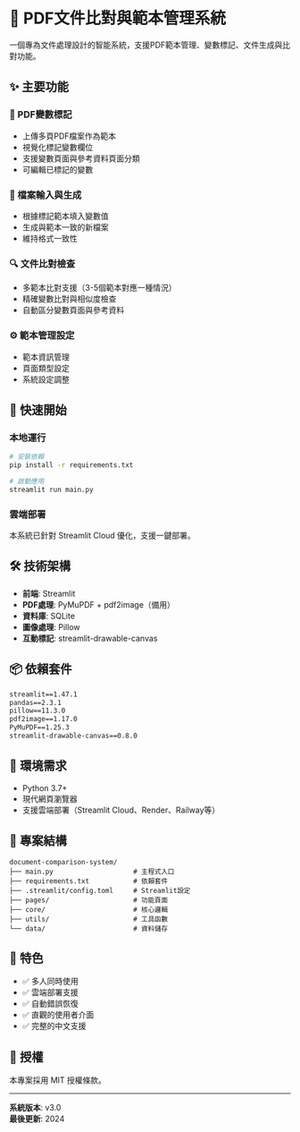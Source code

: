 # 📄 PDF文件比對與範本管理系統

一個專為文件處理設計的智能系統，支援PDF範本管理、變數標記、文件生成與比對功能。

## ✨ 主要功能

### 🎨 PDF變數標記
- 上傳多頁PDF檔案作為範本
- 視覺化標記變數欄位
- 支援變數頁面與參考資料頁面分類
- 可編輯已標記的變數

### 📝 檔案輸入與生成
- 根據標記範本填入變數值
- 生成與範本一致的新檔案
- 維持格式一致性

### 🔍 文件比對檢查
- 多範本比對支援（3-5個範本對應一種情況）
- 精確變數比對與相似度檢查
- 自動區分變數頁面與參考資料

### ⚙️ 範本管理設定
- 範本資訊管理
- 頁面類型設定
- 系統設定調整

## 🚀 快速開始

### 本地運行
```bash
# 安裝依賴
pip install -r requirements.txt

# 啟動應用
streamlit run main.py
```

### 雲端部署
本系統已針對 Streamlit Cloud 優化，支援一鍵部署。

## 🛠️ 技術架構

- **前端**: Streamlit
- **PDF處理**: PyMuPDF + pdf2image（備用）
- **資料庫**: SQLite
- **圖像處理**: Pillow
- **互動標記**: streamlit-drawable-canvas

## 📦 依賴套件

```txt
streamlit==1.47.1
pandas==2.3.1
pillow==11.3.0
pdf2image==1.17.0
PyMuPDF==1.25.3
streamlit-drawable-canvas==0.8.0
```

## 🔧 環境需求

- Python 3.7+
- 現代網頁瀏覽器
- 支援雲端部署（Streamlit Cloud、Render、Railway等）

## 📂 專案結構

```
document-comparison-system/
├── main.py                    # 主程式入口
├── requirements.txt           # 依賴套件
├── .streamlit/config.toml     # Streamlit設定
├── pages/                     # 功能頁面
├── core/                      # 核心邏輯
├── utils/                     # 工具函數
└── data/                      # 資料儲存
```

## 🌟 特色

- ✅ 多人同時使用
- ✅ 雲端部署支援
- ✅ 自動錯誤恢復
- ✅ 直觀的使用者介面
- ✅ 完整的中文支援

## 📝 授權

本專案採用 MIT 授權條款。

---

**系統版本**: v3.0  
**最後更新**: 2024